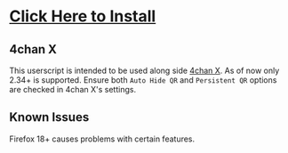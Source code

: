 # [Click Here to Install](https://github.com/ahodesuka/4chan-Style-Script/raw/stable/4chanSS.user.js)

## 4chan X
This userscript is intended to be used along side [4chan X](http://mayhemydg.github.com/4chan-x/).  As of now only 2.34+ is supported.
Ensure both `Auto Hide QR` and `Persistent QR` options are checked in 4chan X's settings.

## Known Issues
Firefox 18+ causes problems with certain features.
